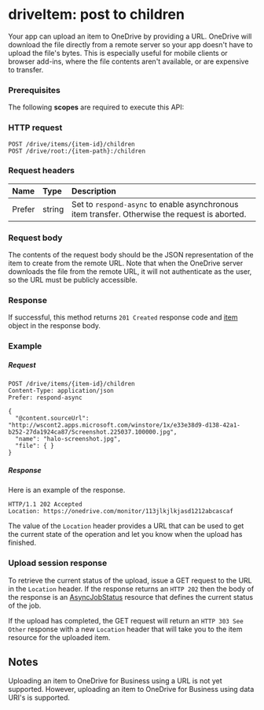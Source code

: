# driveItem: post to children

Your app can upload an item to OneDrive by providing a URL. OneDrive will
download the file directly from a remote server so your app doesn't have to
upload the file's bytes. This is especially useful for mobile clients or browser
add-ins, where the file contents aren't available, or are expensive to transfer.

### Prerequisites
The following **scopes** are required to execute this API: 

### HTTP request
<!-- { "blockType": "ignored" } -->
```http
POST /drive/items/{item-id}/children
POST /drive/root:/{item-path}:/children

```
### Request headers
| Name | Type  | Description                                                                                    |
|:------------|:-------|:-----------------------------------------------------------------------------------------------|
| Prefer    | string | Set to `respond-async` to enable asynchronous item transfer. Otherwise the request is aborted. |

### Request body
The contents of the request body should be the JSON representation of the item
to create from the remote URL. Note that when the OneDrive server downloads the file
from the remote URL, it will not authenticate as the user, so the URL must be
publicly accessible.

### Response
If successful, this method returns `201 Created` response code and [item](../resources/item.md) object in the response body.

### Example
##### Request

<!-- {
  "blockType": "request",
  "name": "create_item_from_item"
}-->
```
POST /drive/items/{item-id}/children
Content-Type: application/json
Prefer: respond-async

{
  "@content.sourceUrl": "http://wscont2.apps.microsoft.com/winstore/1x/e33e38d9-d138-42a1-b252-27da1924ca87/Screenshot.225037.100000.jpg",
  "name": "halo-screenshot.jpg",
  "file": { }
}
```

##### Response
Here is an example of the response.
<!-- {
  "blockType": "response",
  "truncated": false,
  "@odata.type": "microsoft.graph.item"
} -->
```http
HTTP/1.1 202 Accepted
Location: https://onedrive.com/monitor/113jlkjlkjasd1212abcascaf
```

The value of the `Location` header provides a URL that can be used to get
the current state of the operation and let you know when the upload has finished.

### Upload session response
To retrieve the current status of the upload, issue a GET request to the URL
in the `Location` header. If the response returns an `HTTP 202` then the
body of the response is an [AsyncJobStatus](../resources/asyncJobStatus.md)
resource that defines the current status of the job.

If the upload has completed, the GET request will return an `HTTP 303 See Other`
response with a new `Location` header that will take you to the item resource for
the uploaded item.


## Notes

Uploading an item to OneDrive for Business using a URL is not yet supported. However, uploading an item to OneDrive for Business using data URI's is supported.

<!-- uuid: 8fcb5dbc-d5aa-4681-8e31-b001d5168d79
2015-10-25 14:57:30 UTC -->
<!-- {
  "type": "#page.annotation",
  "description": "Create children",
  "keywords": "",
  "section": "documentation",
  "tocPath": ""
}-->
